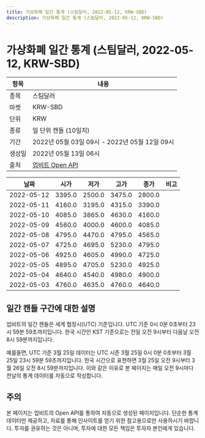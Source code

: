 ```yaml
---
title: 가상화폐 일간 통계 (스팀달러, 2022-05-12, KRW-SBD)
description: 가상화폐 일간 통계 (스팀달러, 2022-05-12, KRW-SBD)
---
```



가상화폐 일간 통계 (스팀달러, 2022-05-12, KRW-SBD)
===

|항목|내용|
|--|--|
|종목|스팀달러|
|마켓|KRW-SBD|
|단위|KRW|
|종류|일 단위 캔들 (10일치)|
|기간|2022년 05월 03일 09시 - 2022년 05월 12일 09시|
|생성일|2022년 05월 13일 06시|
|출처|[업비트 Open API](https://docs.upbit.com)|


|날짜|시가|저가|고가|종가|비고|
|--|--|--|--|--|--|
|2022-05-12|3395.0|2500.0|3475.0|2800.0|    |
|2022-05-11|4160.0|3195.0|4315.0|3390.0|    |
|2022-05-10|4085.0|3865.0|4630.0|4160.0|    |
|2022-05-09|4560.0|4000.0|4600.0|4085.0|    |
|2022-05-08|4795.0|4470.0|4795.0|4565.0|    |
|2022-05-07|4725.0|4695.0|5230.0|4795.0|    |
|2022-05-06|4925.0|4605.0|4990.0|4725.0|    |
|2022-05-05|4895.0|4705.0|5230.0|4925.0|    |
|2022-05-04|4640.0|4540.0|4980.0|4900.0|    |
|2022-05-03|4760.0|4635.0|4760.0|4640.0|    |


일간 캔들 구간에 대한 설명
---


업비트의 일간 캔들은 세계 협정시(UTC) 기준입니다. 
UTC 기준 0시 0분 0초부터 23시 59분 59초까지입니다. 
한국 시간인 KST 기준으로는 전일 오전 9시부터 다음날 오전 8시 59분까지입니다. 


예를들면, UTC 기준 3월 25일 데이터는 UTC 시준 3월 25일 0시 0분 0초부터 3월 25일 23시 59분 59초까지입니다. 
한국 시간으로 표현하면 3월 25일 오전 9시부터 3월 26일 오전 8시 59분까지입니다. 
이와 같은 이유로 본 페이지는 매일 오전 9시마다 전날의 통계 데이터를 자동으로 작성합니다. 


주의
---


본 페이지는 업비트의 Open API를 통하여 자동으로 생성된 페이지입니다. 
단순한 통계 데이터만 제공하고, 자료를 통해 인사이트를 얻기 위한 참고용으로만 사용하시기 바랍니다. 
투자를 권유하는 것은 아니며, 투자에 대한 모든 책임은 투자자 본인에게 있습니다. 
